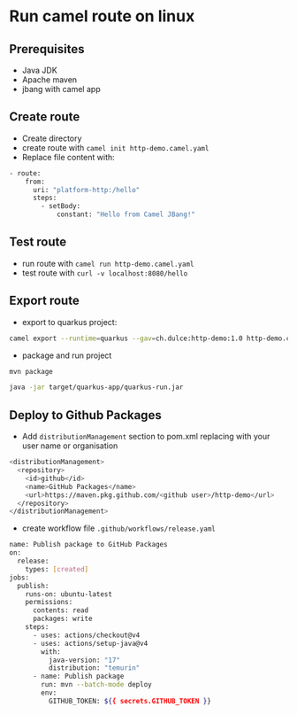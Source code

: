 # Run camel route on linux

## Prerequisites

* Java JDK
* Apache maven
* jbang with camel app

## Create route

* Create directory
* create route with `camel init http-demo.camel.yaml`
* Replace file content with:
```bash
- route:
    from:
      uri: "platform-http:/hello"
      steps:
        - setBody:
            constant: "Hello from Camel JBang!"
```

## Test route

* run route with `camel run http-demo.camel.yaml`
* test route with `curl -v localhost:8080/hello`

## Export route

* export to quarkus project:

```bash
camel export --runtime=quarkus --gav=ch.dulce:http-demo:1.0 http-demo.camel.yaml 
```

* package and run project
```bash
mvn package

java -jar target/quarkus-app/quarkus-run.jar
```

## Deploy to Github Packages

* Add `distributionManagement` section to pom.xml replacing with your user name or organisation

```bash
<distributionManagement>
  <repository>
    <id>github</id>
    <name>GitHub Packages</name>
    <url>https://maven.pkg.github.com/<github user>/http-demo</url>
  </repository>
</distributionManagement>
```

* create workflow file `.github/workflows/release.yaml`

```bash
name: Publish package to GitHub Packages
on:
  release:
    types: [created]
jobs:
  publish:
    runs-on: ubuntu-latest
    permissions:
      contents: read
      packages: write
    steps:
      - uses: actions/checkout@v4
      - uses: actions/setup-java@v4
        with:
          java-version: "17"
          distribution: "temurin"
      - name: Publish package
        run: mvn --batch-mode deploy
        env:
          GITHUB_TOKEN: ${{ secrets.GITHUB_TOKEN }}
```
